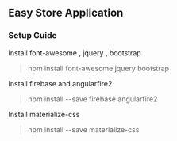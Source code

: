 ## Easy Store Application
### Setup Guide

Install font-awesome , jquery , bootstrap
> npm install font-awesome jquery bootstrap

Install firebase and angularfire2
> npm install --save firebase angularfire2

Install materialize-css
> npm install --save materialize-css

##
